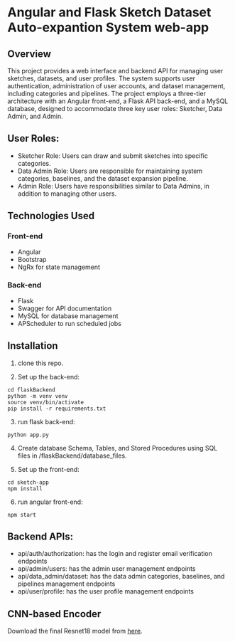 # Angular and Flask Sketch Dataset Auto-expantion System web-app

## Overview
This project provides a web interface and backend API for managing user sketches, datasets, and user profiles. The system supports user authentication, administration of user accounts, and dataset management, including categories and pipelines. The project employs a three-tier architecture with an Angular front-end, a Flask API back-end, and a MySQL database, designed to accommodate three key user roles: Sketcher, Data Admin, and Admin.

## User Roles:
- Sketcher Role: Users can draw and submit sketches into specific categories.
- Data Admin Role: Users are responsible for maintaining system categories, baselines, and the dataset expansion pipeline.
- Admin Role: Users have responsibilities similar to Data Admins, in addition to managing other users.
## Technologies Used
### Front-end
- Angular
- Bootstrap
- NgRx for state management
### Back-end
- Flask
- Swagger for API documentation
- MySQL for database management
- APScheduler to run scheduled jobs


## Installation

1. clone this repo.


2. Set up the back-end:
```
cd flaskBackend
python -m venv venv
source venv/bin/activate
pip install -r requirements.txt
```
3. run flask back-end:
```
python app.py
```

4. Create database Schema, Tables, and Stored Procedures using SQL files in /flaskBackend/database_files.

5. Set up the front-end:
```
cd sketch-app
npm install
```

6. run angular front-end:
```
npm start
```
## Backend APIs: 
- api/auth/authorization: has the login and register email verification endpoints
- api/admin/users: has the admin user management endpoints
- api/data_admin/dataset: has the data admin categories, baselines, and pipelines management endpoints
- api/user/profile: has the user profile management endpoints

## CNN-based Encoder
Download the final Resnet18 model from [here](https://drive.google.com/file/d/18WN_fr2ilfjFrSWh8XTOyCSetOW55xFL/view?usp=sharing).



